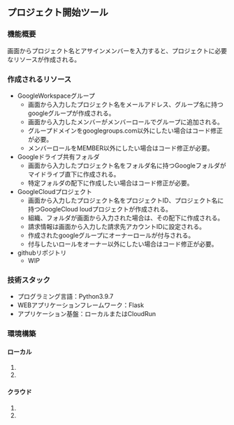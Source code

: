 ## プロジェクト開始ツール
### 機能概要
画面からプロジェクト名とアサインメンバーを入力すると、プロジェクトに必要なリソースが作成される。

### 作成されるリソース
- GoogleWorkspaceグループ
  - 画面から入力したプロジェクト名をメールアドレス、グループ名に持つgoogleグループが作成される。
  - 画面から入力したメンバーがメンバーロールでグループに追加される。
  - グループドメインをgooglegroups.com以外にしたい場合はコード修正が必要。
  - メンバーロールをMEMBER以外にしたい場合はコード修正が必要。
- Googleドライブ共有フォルダ
  - 画面から入力したプロジェクト名をフォルダ名に持つGoogleフォルダがマイドライブ直下に作成される。
  - 特定フォルダの配下に作成したい場合はコード修正が必要。
- GoogleCloudプロジェクト
  - 画面から入力したプロジェクト名をプロジェクトID、プロジェクト名に持つGoogleCloud loudプロジェクトが作成される。
  - 組織、フォルダが画面から入力された場合は、その配下に作成される。
  - 請求情報は画面から入力した請求先アカウントIDに設定される。
  - 作成されたgoogleグループにオーナーロールが付与される。
  - 付与したいロールをオーナー以外にしたい場合はコード修正が必要。
- githubリポジトリ
  - WIP

### 技術スタック
- プログラミング言語：Python3.9.7
- WEBアプリケーションフレームワーク：Flask
- アプリケーション基盤：ローカルまたはCloudRun

### 環境構築
#### ローカル
1.
1.

#### クラウド
1.
1.
